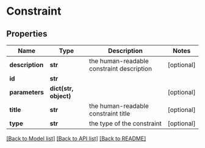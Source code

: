 # Constraint

## Properties
Name | Type | Description | Notes
------------ | ------------- | ------------- | -------------
**description** | **str** | the human-readable constraint description | [optional] 
**id** | **str** |  | 
**parameters** | **dict(str, object)** |  | [optional] 
**title** | **str** | the human-readable constraint title | [optional] 
**type** | **str** | the type of the constraint | [optional] 

[[Back to Model list]](../README.md#documentation-for-models) [[Back to API list]](../README.md#documentation-for-api-endpoints) [[Back to README]](../README.md)

